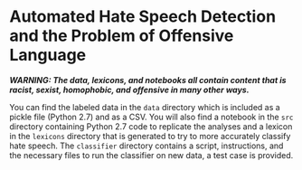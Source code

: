 # Automated Hate Speech Detection and the Problem of Offensive Language



***WARNING: The data, lexicons, and notebooks all contain content that is racist, sexist, homophobic, and offensive in many other ways.***

You can find the labeled data in the `data` directory which is included as a pickle file (Python 2.7) and as a CSV. You will also find a notebook in the `src` directory containing Python 2.7 code to replicate the analyses  and a lexicon in the `lexicons` directory that is generated to try to more accurately classify hate speech. The `classifier` directory contains a script, instructions, and the necessary files to run the classifier on new data, a test case is provided.


